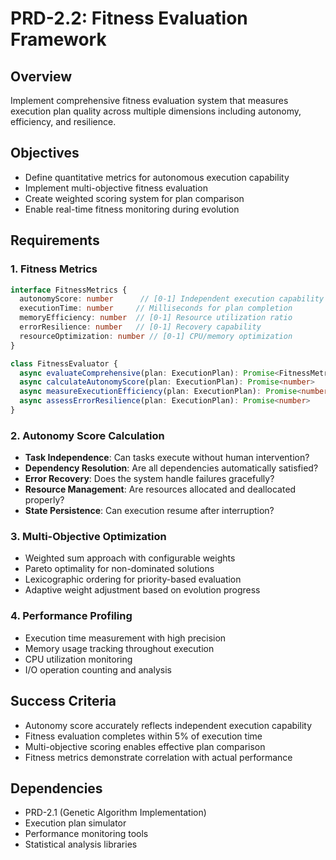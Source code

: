 # PRD-2.2: Fitness Evaluation Framework

## Overview
Implement comprehensive fitness evaluation system that measures execution plan quality across multiple dimensions including autonomy, efficiency, and resilience.

## Objectives
- Define quantitative metrics for autonomous execution capability
- Implement multi-objective fitness evaluation
- Create weighted scoring system for plan comparison
- Enable real-time fitness monitoring during evolution

## Requirements

### 1. Fitness Metrics
```typescript
interface FitnessMetrics {
  autonomyScore: number      // [0-1] Independent execution capability
  executionTime: number     // Milliseconds for plan completion
  memoryEfficiency: number  // [0-1] Resource utilization ratio
  errorResilience: number   // [0-1] Recovery capability
  resourceOptimization: number // [0-1] CPU/memory optimization
}

class FitnessEvaluator {
  async evaluateComprehensive(plan: ExecutionPlan): Promise<FitnessMetrics>
  async calculateAutonomyScore(plan: ExecutionPlan): Promise<number>
  async measureExecutionEfficiency(plan: ExecutionPlan): Promise<number>
  async assessErrorResilience(plan: ExecutionPlan): Promise<number>
}
```

### 2. Autonomy Score Calculation
- **Task Independence**: Can tasks execute without human intervention?
- **Dependency Resolution**: Are all dependencies automatically satisfied?
- **Error Recovery**: Does the system handle failures gracefully?
- **Resource Management**: Are resources allocated and deallocated properly?
- **State Persistence**: Can execution resume after interruption?

### 3. Multi-Objective Optimization
- Weighted sum approach with configurable weights
- Pareto optimality for non-dominated solutions
- Lexicographic ordering for priority-based evaluation
- Adaptive weight adjustment based on evolution progress

### 4. Performance Profiling
- Execution time measurement with high precision
- Memory usage tracking throughout execution
- CPU utilization monitoring
- I/O operation counting and analysis

## Success Criteria
- Autonomy score accurately reflects independent execution capability
- Fitness evaluation completes within 5% of execution time
- Multi-objective scoring enables effective plan comparison
- Fitness metrics demonstrate correlation with actual performance

## Dependencies
- PRD-2.1 (Genetic Algorithm Implementation)
- Execution plan simulator
- Performance monitoring tools
- Statistical analysis libraries